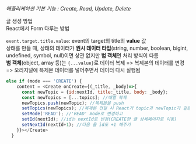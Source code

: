 *애플리케이션 기본 기능 : Create, Read, Update, Delete*  
  
글 생성 방법  
React에서 Form 다루는 방법   
  
```event.target.title.value```: event의 target의 title의 **value** 값  
상태를 만들 때, 상태의 데이터가 **원시 데이터 타입**(string, number, boolean, bigint, undefined, symbol, null)이면 상관 없지만 **범 객체**면 처리 방식이 다름    
**범 객체**(object, array 등)는 ```{...value}```로 데이터 복제  => 복제본의 데이터를 변경 => 오리지널에 복제본 데이터를 넣어주면서 데이터 다시 실행됨  
```js
else if (mode === 'CREATE') {
    content = <Create onCreate={(_title, _body)=>{
      const newTopic = {id:nextId, title:_title, body: _body};
      const newTopics = [...topics]; //배열 복제
      newTopics.push(newTopic); //복제본을 push
      setTopics(newTopics); //복제본 전달 시 React가 topic과 newTopic가 같은지 판단(다르면 그때 렌더링)
      setMode('READ'); //'READ' mode로 변경하고
      setId(nextId); //id는 nextId로 변경(CREATE한 글 상세페이지로 이동)
      setNextId(nextId+1); //다음 올 id도 +1 해주기
    }}></Create>
  }
```

